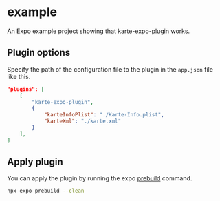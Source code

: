 # example

An Expo example project showing that karte-expo-plugin works.

## Plugin options

Specify the path of the configuration file to the plugin in the `app.json` file like this.

```json
"plugins": [
    [
        "karte-expo-plugin",
        {
            "karteInfoPlist": "./Karte-Info.plist",
            "karteXml": "./karte.xml"
        }
    ],
]
```

## Apply plugin
You can apply the plugin by running the expo [prebuild](https://docs.expo.dev/guides/adopting-prebuild/#prebuild) command.

```sh
npx expo prebuild --clean
```